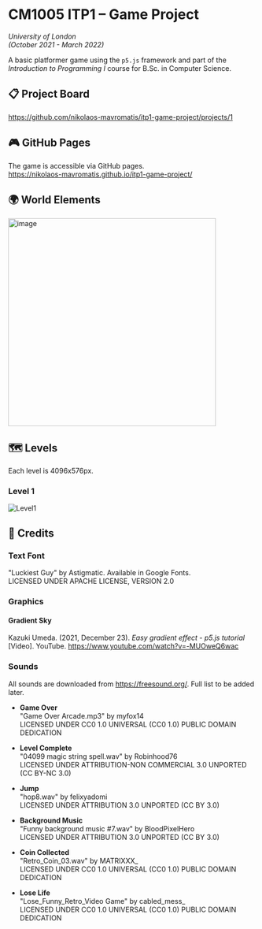 # CM1005 ITP1 – Game Project  
_University of London_  
_(October 2021 - March 2022)_

A basic platformer game using the `p5.js` framework and part of the _Introduction to Programming I_ course for B.Sc. in Computer Science. 

## 📋 __Project Board__  
https://github.com/nikolaos-mavromatis/itp1-game-project/projects/1

## 🎮 __GitHub Pages__  
The game is accessible via GitHub pages.  
https://nikolaos-mavromatis.github.io/itp1-game-project/

## 🌍 __World Elements__  
<img width="422" alt="image" src="https://user-images.githubusercontent.com/17873367/153054265-81bdc4c9-26e4-403a-8197-99f11f3a5f9f.png">



## 🗺️ __Levels__  
Each level is 4096x576px.  

### __Level 1__
![Level1](https://user-images.githubusercontent.com/17873367/153066635-7138da3c-1fbf-4712-8cf0-d1e3f57e85f5.png)

## 🥇 __Credits__
### __Text Font__  
"Luckiest Guy" by Astigmatic. Available in Google Fonts.  
LICENSED UNDER APACHE LICENSE, VERSION 2.0  

### __Graphics__
#### __Gradient Sky__
Kazuki Umeda. (2021, December 23). _Easy gradient effect - p5.js tutorial_ [Video]. YouTube. https://www.youtube.com/watch?v=-MUOweQ6wac

### __Sounds__
All sounds are downloaded from https://freesound.org/. Full list to be added later. 

* __Game Over__  
"Game Over Arcade.mp3" by myfox14  
LICENSED UNDER CC0 1.0 UNIVERSAL (CC0 1.0) PUBLIC DOMAIN DEDICATION

* __Level Complete__  
"04099 magic string spell.wav" by Robinhood76  
LICENSED UNDER ATTRIBUTION-NON COMMERCIAL 3.0 UNPORTED (CC BY-NC 3.0) 

* __Jump__  
"hop8.wav" by felixyadomi  
LICENSED UNDER ATTRIBUTION 3.0 UNPORTED (CC BY 3.0)

* __Background Music__  
"Funny background music #7.wav" by BloodPixelHero  
LICENSED UNDER ATTRIBUTION 3.0 UNPORTED (CC BY 3.0)

* __Coin Collected__  
"Retro_Coin_03.wav" by MATRIXXX_  
LICENSED UNDER CC0 1.0 UNIVERSAL (CC0 1.0) PUBLIC DOMAIN DEDICATION

* __Lose Life__  
"Lose_Funny_Retro_Video Game" by cabled_mess_  
LICENSED UNDER CC0 1.0 UNIVERSAL (CC0 1.0) PUBLIC DOMAIN DEDICATION
